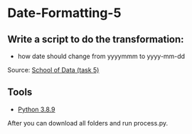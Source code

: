 # Date-Formatting-5

## Write a script to do the transformation:  

* how date should change from yyyymmm to yyyy-mm-dd

Source: [School of Data (task 5)](https://github.com/open-data-kazakhstan/school-of-data/issues/5)
## Tools
* [Python 3.8.9](https://www.python.org/downloads/release/python-389/)

After you can download all folders and run process.py.
